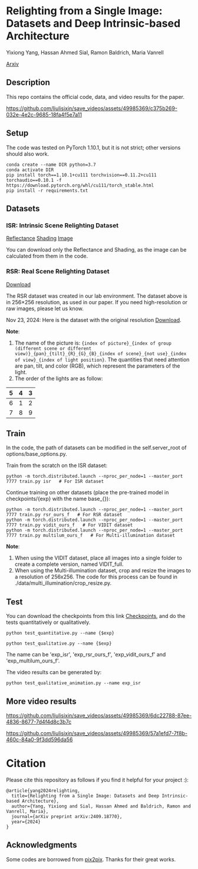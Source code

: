 # Relighting from a Single Image: Datasets and Deep Intrinsic-based Architecture
Yixiong Yang, Hassan Ahmed Sial, Ramon Baldrich, Maria Vanrell

[Arxiv](https://arxiv.org/abs/2409.18770)

## Description
This repo contains the official code, data, and video results for the paper. 


https://github.com/liulisixin/save_videos/assets/49985369/c375b269-032e-4e2c-9685-18fa4f5e7a11

## Setup
The code was tested on PyTorch 1.10.1, but it is not strict; other versions should also work.
```
conda create --name DIR python=3.7
conda activate DIR
pip install torch==1.10.1+cu111 torchvision==0.11.2+cu111 torchaudio==0.10.1 -f https://download.pytorch.org/whl/cu111/torch_stable.html
pip install -r requirements.txt
```


## Datasets
### ISR: Intrinsic Scene Relighting Dataset
[Reflectance](https://cvcuab-my.sharepoint.com/:u:/g/personal/yixiong_cvc_uab_cat/Ed4PMW9cxJBKipa2GNlSvSQBD7try__Gz6Sk76Qbwcx7nA?e=lHvddG)
[Shading](https://cvcuab-my.sharepoint.com/:u:/g/personal/yixiong_cvc_uab_cat/EdBYF2GUO35Hpsm_PBpEMsQBjstij4hOOn2HlxQ4ekDwqw?e=aQukUd)
[Image](https://cvcuab-my.sharepoint.com/:u:/g/personal/yixiong_cvc_uab_cat/EfeCiWYw_P9BnVqub6ii8FYBjtRVyMwko3E-av8WZTTo1Q?e=EQdM6E)

You can download only the Reflectance and Shading, as the image can be calculated from them in the code.

### RSR: Real Scene Relighting Dataset
[Download](https://cvcuab-my.sharepoint.com/:u:/g/personal/yixiong_cvc_uab_cat/ETWcj5yBKgJLqUZDsT9Q39QBJ8GUJYEQuzNWpV5FS2lPRg?e=jEYI5t)

The RSR dataset was created in our lab environment. The dataset above is in 256×256 resolution, as used in our paper. If you need high-resolution or raw images, please let us know.

Nov 23, 2024: Here is the dataset with the original resolution [Download](https://cvcuab-my.sharepoint.com/:u:/g/personal/yixiong_cvc_uab_cat/ET7MLf3u27dMktC52VaMGL4Bu203mKfAcniBaPKhGktVIw?e=ZYPAjX). 

**Note**: 
1. The name of the picture is: `{index of picture}_{index of group (different scene or different view)}_{pan}_{tilt}_{R}_{G}_{B}_{index of scene}_{not use}_{index of view}_{index of light position}`. The quantities that need attention are pan, tilt, and color (RGB), which represent the parameters of the light. 
2. The order of the lights are as follow:

|  5  |  4  |  3  |
| --- | --- | --- |
|  6  |  1  |  2  |
|  7  |  8  |  9  |



## Train
In the code, the path of datasets can be modified in the self.server_root of options/base_options.py. 

Train from the scratch on the ISR dataset:
```angular2html
python -m torch.distributed.launch --nproc_per_node=1 --master_port 7777 train.py isr   # For ISR dataset
```
Continue training on other datasets (place the pre-trained model in checkpoints/{exp} with the name base_{}):
```angular2html
python -m torch.distributed.launch --nproc_per_node=1 --master_port 7777 train.py rsr_ours_f   # For RSR dataset
python -m torch.distributed.launch --nproc_per_node=1 --master_port 7777 train.py vidit_ours_f   # For VIDIT dataset
python -m torch.distributed.launch --nproc_per_node=1 --master_port 7777 train.py multilum_ours_f   # For Multi-illumination dataset
```
**Note**: 
1. When using the VIDIT dataset, place all images into a single folder to create a complete version, named VIDIT_full.
2. When using the Multi-illumination dataset, crop and resize the images to a resolution of 256x256. The code for this process can be found in ./data/multi_illumination/crop_resize.py.


## Test
You can download the checkpoints from this link [Checkpoints](https://cvcuab-my.sharepoint.com/:u:/g/personal/yixiong_cvc_uab_cat/EZGyWdlf5nhIpzMeCDpp2DwBsnLfmExrl9NeO_KY8w60Ow?e=540jgE), and do the tests quantitatively or qualitatively. 
```angular2html
python test_quantitative.py --name {$exp}
```

```angular2html
python test_qualitative.py --name {$exp}
```
The name can be 'exp_isr', 'exp_rsr_ours_f', 'exp_vidit_ours_f' and 'exp_multilum_ours_f'. 

The video results can be generated by:
```angular2html
python test_qualitative_animation.py --name exp_isr
```


## More video results

https://github.com/liulisixin/save_videos/assets/49985369/6dc22788-87ee-4836-8677-7d4f4d8c3b7c

https://github.com/liulisixin/save_videos/assets/49985369/57a1efd7-7f8b-460c-84a0-9f3dd596da56


# Citation
Please cite this repository as follows if you find it helpful for your project :):
```
@article{yang2024relighting,
  title={Relighting from a Single Image: Datasets and Deep Intrinsic-based Architecture},
  author={Yang, Yixiong and Sial, Hassan Ahmed and Baldrich, Ramon and Vanrell, Maria},
  journal={arXiv preprint arXiv:2409.18770},
  year={2024}
}
```

## Acknowledgments
Some codes are borrowed from [pix2pix](https://github.com/phillipi/pix2pix). Thanks for their great works.

